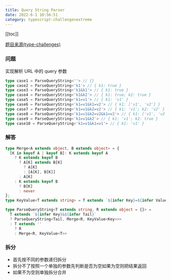 ```yaml
---
title: Query String Parser
date: 2022-6-1 10:56:51
category: typescript-challenge>extreme
---
```


[[toc]]

[题目来源(type-challenges)](https://github.com/ProsperBao/type-challenges/blob/master/questions/151-extreme-query-string-parser/README.md)

### 问题

实现解析 URL 中的 query 参数

```typescript
type case1 = ParseQueryString<''> // {}
type case2 = ParseQueryString<'k1'> // { k1: true }
type case3 = ParseQueryString<'k1&k1'> // { k1: true }
type case4 = ParseQueryString<'k1&k2'> // { k1: true; k2: true }
type case5 = ParseQueryString<'k1=v1'> // { k1: 'v1' }
type case6 = ParseQueryString<'k1=v1&k1=v2'> // { k1: ['v1', 'v2'] }
type case7 = ParseQueryString<'k1=v1&k2=v2'> // { k1: 'v1'; k2: 'v2' }
type case8 = ParseQueryString<'k1=v1&k2=v2&k1=v2'> // { k1: ['v1', 'v2']; k2: 'v2' }
type case9 = ParseQueryString<'k1=v1&k2'> // { k1: 'v1'; k2: true }
type case10 = ParseQueryString<'k1=v1&k1=v1'> // { k1: 'v1' }
```

### 解答

```typescript
type Merge<A extends object, B extends object> = {
  [K in keyof A | keyof B]: K extends keyof A 
    ? K extends keyof B 
      ? A[K] extends B[K] 
        ? A[K] 
        : [A[K], B[K]]
      : A[K] 
    : K extends keyof B 
      ? B[K]
      : never
};
type KeyValue<T extends string> = T extends `${infer Key}=${infer Value}` ? { [K in Key]: Value } : { [K in T]: true }

type ParseQueryString<T extends string, R extends object = {}> =
  T extends `${infer Key}&${infer Tail}`
  ? ParseQueryString<Tail, Merge<R, KeyValue<Key>>>
  : T extends ''
    ? R
    : Merge<R, KeyValue<T>>
```

### 拆分
- 首先按不同的参数递归拆分
- 拆分不了按照一个单独的参数先判断是否为空如果为空则把结果返回
- 如果不为空则单独拆分合并
